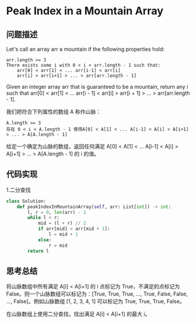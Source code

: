 # Peak Index in a Mountain Array

## 问题描述

Let's call an array arr a mountain if the following properties hold:

    arr.length >= 3
    There exists some i with 0 < i < arr.length - 1 such that:
        arr[0] < arr[1] < ... arr[i-1] < arr[i]
        arr[i] > arr[i+1] > ... > arr[arr.length - 1]

Given an integer array arr that is guaranteed to be a mountain, return any i such that arr[0] < arr[1] < ... arr[i - 1] < arr[i] > arr[i + 1] > ... > arr[arr.length - 1].

我们把符合下列属性的数组 A 称作山脉：

    A.length >= 3
    存在 0 < i < A.length - 1 使得A[0] < A[1] < ... A[i-1] < A[i] > A[i+1] > ... > A[A.length - 1]

给定一个确定为山脉的数组，返回任何满足 A[0] < A[1] < ... A[i-1] < A[i] > A[i+1] > ... > A[A.length - 1] 的 i 的值。


## 代码实现

1.二分查找
```python
class Solution:
    def peakIndexInMountainArray(self, arr: List[int]) -> int:
        l, r = 0, len(arr) - 1 
        while l < r: 
            mid = (l + r) // 2 
            if arr[mid] < arr[mid + 1]: 
                l = mid + 1 
            else: 
                r = mid 
        return l
```

## 思考总结

将山脉数组中所有满足 A[i] < A[i+1] 的 i 点标记为 True，不满足的点标记为 False。则一个山脉数组可以标记为：[True, True, True, ..., True, False, False, ..., False]。例如山脉数组 [1, 2, 3, 4, 1] 可以标记为 True, True, True, False。

在山脉数组上使用二分查找，找出满足 A[i] < A[i+1] 的最大 i。
